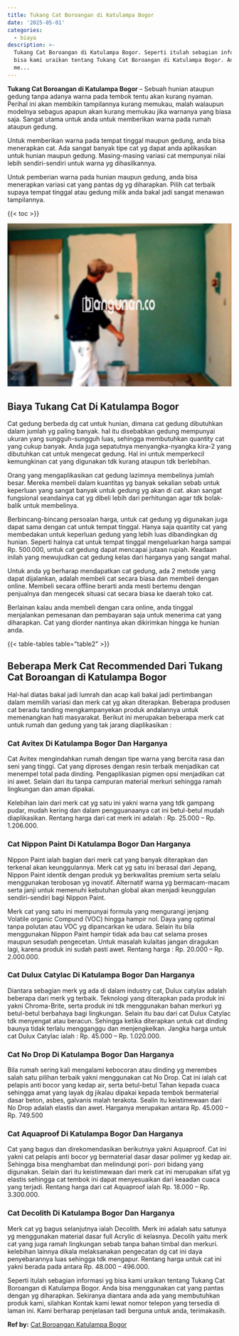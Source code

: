 ```yaml
---
title: Tukang Cat Boroangan di Katulampa Bogor
date: '2025-05-01'
categories:
  - biaya
description: >-
  Tukang Cat Boroangan di Katulampa Bogor. Seperti itulah sebagian informasi yg
  bisa kami uraikan tentang Tukang Cat Boroangan di Katulampa Bogor. Anda bisa
  me...
---
```


**Tukang Cat Boroangan di Katulampa Bogor** – Sebuah hunian ataupun gedung tanpa adanya warna pada tembok tentu akan kurang nyaman. Perihal ini akan membikin tampilannya kurang memukau, malah walaupun modelnya sebagus apapun akan kurang memukau jika warnanya yang biasa saja. Sangat utama untuk anda untuk memberikan warna pada rumah ataupun gedung.

Untuk memberikan warna pada tempat tinggal maupun gedung, anda bisa menerapkan cat. Ada sangat banyak tipe cat yg dapat anda aplikasikan untuk hunian maupun gedung. Masing-masing variasi cat mempunyai nilai lebih sendiri-sendiri untuk warna yg dihasilkannya.

Untuk pemberian warna pada hunian maupun gedung, anda bisa menerapkan variasi cat yang pantas dg yg diharapkan. Pilih cat terbaik supaya tempat tinggal atau gedung milik anda bakal jadi sangat menawan tampilannya.

{{< toc >}}

![Tukang Cat Boroangan di Katulampa Bogor](/images/jasa-cat-murah22.png)

## Biaya Tukang Cat Di Katulampa Bogor

Cat gedung berbeda dg cat untuk hunian, dimana cat gedung dibutuhkan dalam jumlah yg paling banyak. hal itu disebabkan gedung mempunyai ukuran yang sungguh-sungguh luas, sehingga membutuhkan quantity cat yang cukup banyak. Anda juga sepatutnya menyangka-nyangka kira-2 yang dibutuhkan cat untuk mengecat gedung. Hal ini untuk memperkecil kemungkinan cat yang digunakan tdk kurang ataupun tdk berlebihan.

Orang yang mengaplikasikan cat gedung lazimnya membelinya jumlah besar. Mereka membeli dalam kuantitas yg banyak sekalian sebab untuk keperluan yang sangat banyak untuk gedung yg akan di cat. akan sangat fungsional seandainya cat yg dibeli lebih dari perhitungan agar tdk bolak-balik untuk membelinya.

Berbincang-bincang persoalan harga, untuk cat gedung yg digunakan juga dapat sama dengan cat untuk tempat tinggal. Hanya saja quantity cat yang membedakan untuk keperluan gedung yang lebih luas dibandingkan dg hunian. Seperti halnya cat untuk tempat tinggal mengeluarkan harga sampai Rp. 500.000, untuk cat gedung dapat mencapai jutaan rupiah. Keadaan inilah yang mewujudkan cat gedung kelas dari harganya yang sangat mahal.

Untuk anda yg berharap mendapatkan cat gedung, ada 2 metode yang dapat dijalankan, adalah membeli cat secara biasa dan membeli dengan online. Membeli secara offline berarti anda mesti bertemu dengan penjualnya dan mengecek situasi cat secara biasa ke daerah toko cat.

Berlainan kalau anda membeli dengan cara online, anda tinggal menjalankan pemesanan dan pembayaran saja untuk menerima cat yang diharapkan. Cat yang diorder nantinya akan dikirimkan hingga ke hunian anda.

{{< table-tables table="table2" >}}

## Beberapa Merk Cat Recommended Dari Tukang Cat Boroangan di Katulampa Bogor

Hal-hal diatas bakal jadi lumrah dan acap kali bakal jadi pertimbangan dalam memilih variasi dan merk cat yg akan diterapkan. Beberapa produsen cat beradu tanding mengkampanyekan produk andalannya untuk memenangkan hati masyarakat. Berikut ini merupakan beberapa merk cat untuk rumah dan gedung yang tak jarang diaplikasikan :

### Cat Avitex Di Katulampa Bogor Dan Harganya

Cat Avitex mengindahkan rumah dengan tipe warna yang bercita rasa dan seni yang tinggi. Cat yang diproses dengan resin terbaik menjadikan cat menempel total pada dinding. Pengaplikasian pigmen opsi menjadikan cat ini awet. Selain dari itu tanpa campuran material merkuri sehingga ramah lingkungan dan aman dipakai.

Kelebihan lain dari merk cat yg satu ini yakni warna yang tdk gampang pudar, mudah kering dan dalam pengguanaanya cat ini betul-betul mudah diaplikasikan. Rentang harga dari cat merk ini adalah : Rp. 25.000 – Rp. 1.206.000.

### Cat Nippon Paint Di Katulampa Bogor Dan Harganya

Nippon Paint ialah bagian dari merk cat yang banyak diterapkan dan terkenal akan keunggulannya. Merk cat yg satu ini berasal dari Jepang, Nippon Paint identik dengan produk yg berkwalitas premium serta selalu menggunakan terobosan yg inovatif. Alternatif warna yg bermacam-macam serta janji untuk memenuhi kebutuhan global akan menjadi keunggulan sendiri-sendiri bagi Nippon Paint.

Merk cat yang satu ini mempunyai formula yang mengurangi jenjang Volatile organic Compund (VOC) hingga hampir nol. Daya yang optimal tanpa polutan atau VOC yg dipancarkan ke udara. Selain itu bila menggunakan Nippon Paint hampir tidak ada bau cat selama proses maupun sesudah pengecetan. Untuk masalah kulaitas jangan diragukan lagi, karena produk ini sudah pasti awet. Rentang harga : Rp. 20.000 – Rp. 2.000.000.

### Cat Dulux Catylac Di Katulampa Bogor Dan Harganya

Diantara sebagian merk yg ada di dalam industry cat, Dulux catylax adalah beberapa dari merk yg terbaik. Teknologi yang diterapkan pada produk ini yakni Chroma-Brite, serta produk ini tdk menggunakan bahan merkuri yg betul-betul berbahaya bagi lingkungan. Selain itu bau dari cat Dulux Catylac tdk menyengat atau beracun. Sehingga ketika diterapkan untuk cat dinding baunya tidak terlalu mengganggu dan menjengkelkan. Jangka harga untuk cat Dulux Catylac ialah : Rp. 45.000 – Rp. 1.020.000.

### Cat No Drop Di Katulampa Bogor Dan Harganya

Bila rumah sering kali mengalami kebocoran atau dinding yg merembes salah satu pilihan terbaik yakni menggunakan cat No Drop. Cat ini ialah cat pelapis anti bocor yang kedap air, serta betul-betul Tahan kepada cuaca sehingga amat yang layak dg jikalau dipakai kepada tembok bermaterial dasar beton, asbes, galvanis malah terakota. Sealin itu keistimewaan dari No Drop adalah elastis dan awet. Harganya merupakan antara Rp. 45.000 – Rp. 749.500

### Cat Aquaproof Di Katulampa Bogor Dan Harganya

Cat yang bagus dan direkomendasikan berikutnya yakni Aquaproof. Cat ini yakni cat pelapis anti bocor yg bermaterial dasar dasar polimer yg kedap air. Sehingga bisa menghambat dan melindungi pori- pori bidang yang digunakan. Selain dari itu keistimewaan dari merk cat ini merupakan sifat yg elastis sehingga cat tembok ini dapat menyesuaikan dari keaadan cuaca yang terjadi. Rentang harga dari cat Aquaproof ialah Rp. 18.000 – Rp. 3.300.000.

### Cat Decolith Di Katulampa Bogor Dan Harganya

Merk cat yg bagus selanjutnya ialah Decolith. Merk ini adalah satu satunya yg menggunakan material dasar full Acrylic di kelasnya. Decolih yaitu merk cat yang juga ramah lingkungan sebab tanpa bahan timbal dan merkuri. kelebihan lainnya dikala melaksanakan pengecatan dg cat ini daya penyebarannya luas sehingga tdk mengapur. Rentang harga untuk cat ini yakni berada pada antara Rp. 48.000 – 496.000.

Seperti itulah sebagian informasi yg bisa kami uraikan tentang Tukang Cat Boroangan di Katulampa Bogor. Anda bisa menggunakan cat yang pantas dengan yg diharapkan. Sekiranya diantara anda ada yang membutuhkan produk kami, silahkan Kontak kami lewat nomor telepon yang tersedia di laman ini. Kami berharap penjelasan tadi berguna untuk anda, terimakasih.

**Ref by:** [Cat Boroangan Katulampa Bogor](https://id.wikipedia.org/wiki/Cat)
